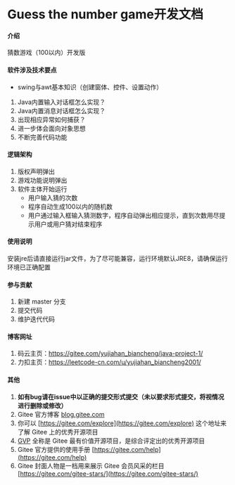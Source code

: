# Guess the number game开发文档

#### 介绍

猜数游戏（100以内）开发版

#### 软件涉及技术要点

+ swing与awt基本知识（创建窗体、控件、设置动作）

1. Java内置输入对话框怎么实现？
2. Java内置消息对话框怎么实现？
3. 出现相应异常如何捕获？
4. 进一步体会面向对象思想
5. 不断完善代码功能

#### 逻辑架构

1. 版权声明弹出
2. 游戏功能说明弹出
3. 软件主体开始运行
   + 用户输入猜的次数
   + 程序自动生成100以内的随机数
   + 用户通过输入框输入猜测数字，程序自动弹出相应提示，直到次数用尽提示用户或用户猜对结束程序

#### 使用说明

安装jre后请直接运行jar文件，为了尽可能兼容，运行环境默认JRE8，请确保运行环境已正确配置

#### 参与贡献

1. 新建 master 分支
2. 提交代码
3. 维护迭代代码


#### 博客网址

1. 码云主页：https://gitee.com/yujiahan_biancheng/java-project-1/
2. 力扣主页：https://leetcode-cn.com/u/yujiahan_biancheng2001/

#### 其他

1.  **如有bug请在issue中以正确的提交形式提交（未以要求形式提交，将视情况进行删除或修改）** 
2. Gitee 官方博客 [blog.gitee.com](https://blog.gitee.com)
3. 你可以 [https://gitee.com/explore](https://gitee.com/explore) 这个地址来了解 Gitee 上的优秀开源项目
4. [GVP](https://gitee.com/gvp) 全称是 Gitee 最有价值开源项目，是综合评定出的优秀开源项目
5. Gitee 官方提供的使用手册 [https://gitee.com/help](https://gitee.com/help)
6. Gitee 封面人物是一档用来展示 Gitee 会员风采的栏目 [https://gitee.com/gitee-stars/](https://gitee.com/gitee-stars/)
